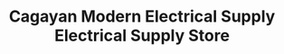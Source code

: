 ---
title: "Cagayan Modern Electrical Supply Electrical Supply Store"
url: /cagayan-de-oro-city/cagayan-modern-electrical-supply-electrical-supply-store/
shop: electronics
---